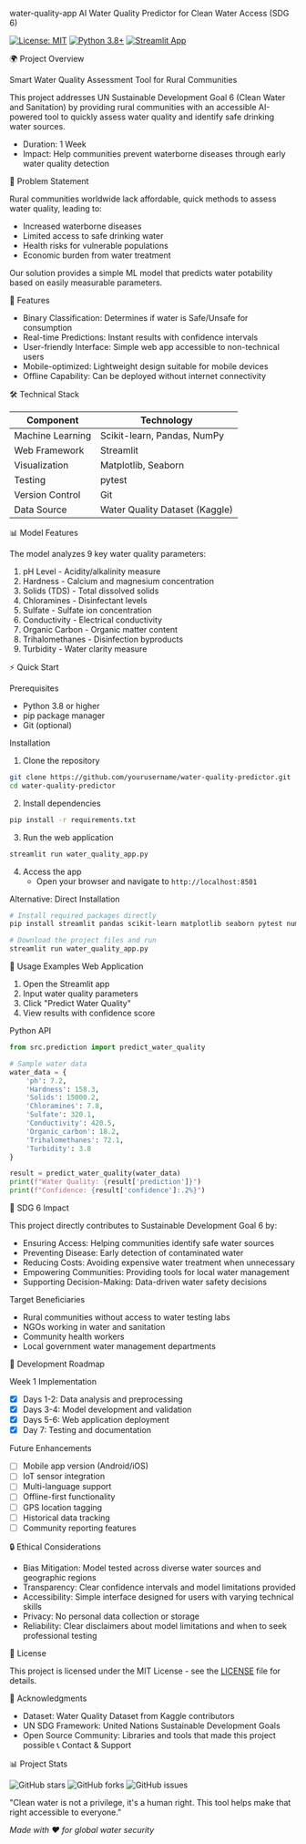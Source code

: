  water-quality-app
 AI Water Quality Predictor for Clean Water Access (SDG 6)

[![License: MIT](https://img.shields.io/badge/License-MIT-yellow.svg)](https://opensource.org/licenses/MIT)
[![Python 3.8+](https://img.shields.io/badge/python-3.8+-blue.svg)](https://www.python.org/downloads/)
[![Streamlit App](https://static.streamlit.io/badges/streamlit_badge_black_white.svg)](https://streamlit.io)

🌍 Project Overview

Smart Water Quality Assessment Tool for Rural Communities

This project addresses UN Sustainable Development Goal 6 (Clean Water and Sanitation) by providing rural communities with an accessible AI-powered tool to quickly assess water quality and identify safe drinking water sources.

- Duration: 1 Week
- Impact: Help communities prevent waterborne diseases through early water quality detection

🎯 Problem Statement

Rural communities worldwide lack affordable, quick methods to assess water quality, leading to:
- Increased waterborne diseases
- Limited access to safe drinking water
- Health risks for vulnerable populations
- Economic burden from water treatment

Our solution provides a simple ML model that predicts water potability based on easily measurable parameters.

🚀 Features

- Binary Classification: Determines if water is Safe/Unsafe for consumption
- Real-time Predictions: Instant results with confidence intervals
- User-friendly Interface: Simple web app accessible to non-technical users
- Mobile-optimized: Lightweight design suitable for mobile devices
- Offline Capability: Can be deployed without internet connectivity

🛠️ Technical Stack

| Component | Technology |
|-----------|------------|
| Machine Learning | Scikit-learn, Pandas, NumPy |
| Web Framework | Streamlit |
| Visualization| Matplotlib, Seaborn |
| Testing | pytest |
| Version Control | Git |
| Data Source | Water Quality Dataset (Kaggle) |

📊 Model Features

The model analyzes 9 key water quality parameters:

1. pH Level - Acidity/alkalinity measure
2. Hardness - Calcium and magnesium concentration
3. Solids (TDS) - Total dissolved solids
4. Chloramines - Disinfectant levels
5. Sulfate - Sulfate ion concentration
6. Conductivity - Electrical conductivity
7. Organic Carbon - Organic matter content
8. Trihalomethanes - Disinfection byproducts
9. Turbidity - Water clarity measure


⚡ Quick Start

Prerequisites

- Python 3.8 or higher
- pip package manager
- Git (optional)

Installation

1. Clone the repository
```bash
git clone https://github.com/yourusername/water-quality-predictor.git
cd water-quality-predictor
```

2. Install dependencies
```bash
pip install -r requirements.txt
```

3. Run the web application
```bash
streamlit run water_quality_app.py
```

4. Access the app
   - Open your browser and navigate to `http://localhost:8501`

Alternative: Direct Installation

```bash
# Install required packages directly
pip install streamlit pandas scikit-learn matplotlib seaborn pytest numpy

# Download the project files and run
streamlit run water_quality_app.py
```


 🌟 Usage Examples
 Web Application
1. Open the Streamlit app
2. Input water quality parameters
3. Click "Predict Water Quality"
4. View results with confidence score

 Python API
```python
from src.prediction import predict_water_quality

# Sample water data
water_data = {
    'ph': 7.2,
    'Hardness': 158.3,
    'Solids': 15000.2,
    'Chloramines': 7.8,
    'Sulfate': 320.1,
    'Conductivity': 420.5,
    'Organic_carbon': 18.2,
    'Trihalomethanes': 72.1,
    'Turbidity': 3.8
}

result = predict_water_quality(water_data)
print(f"Water Quality: {result['prediction']}")
print(f"Confidence: {result['confidence']:.2%}")
```

🎯 SDG 6 Impact

This project directly contributes to Sustainable Development Goal 6 by:

- Ensuring Access: Helping communities identify safe water sources
- Preventing Disease: Early detection of contaminated water
- Reducing Costs: Avoiding expensive water treatment when unnecessary
- Empowering Communities: Providing tools for local water management
- Supporting Decision-Making: Data-driven water safety decisions

Target Beneficiaries
- Rural communities without access to water testing labs
- NGOs working in water and sanitation
- Community health workers
- Local government water management departments

🔧 Development Roadmap

 Week 1 Implementation
- [x] Days 1-2: Data analysis and preprocessing
- [x] Days 3-4: Model development and validation
- [x] Days 5-6: Web application deployment
- [x] Day 7: Testing and documentation

Future Enhancements
- [ ] Mobile app version (Android/iOS)
- [ ] IoT sensor integration
- [ ] Multi-language support
- [ ] Offline-first functionality
- [ ] GPS location tagging
- [ ] Historical data tracking
- [ ] Community reporting features

🔒 Ethical Considerations

- Bias Mitigation: Model tested across diverse water sources and geographic regions
- Transparency: Clear confidence intervals and model limitations provided
- Accessibility: Simple interface designed for users with varying technical skills
- Privacy: No personal data collection or storage
- Reliability: Clear disclaimers about model limitations and when to seek professional testing



 📄 License

This project is licensed under the MIT License - see the [LICENSE](LICENSE) file for details.

 🙏 Acknowledgments

- Dataset: Water Quality Dataset from Kaggle contributors
- UN SDG Framework: United Nations Sustainable Development Goals
- Open Source Community: Libraries and tools that made this project possible
 📞 Contact & Support



📊 Project Stats

![GitHub stars](https://img.shields.io/github/stars/MaggieWM-sketch/water-quality-predictor)
![GitHub forks](https://img.shields.io/github/forks/MaggieWM-sketch/water-quality-predictor)
![GitHub issues](https://img.shields.io/github/issues/MaggieWM-sketch/water-quality-predictor)


"Clean water is not a privilege, it's a human right. This tool helps make that right accessible to everyone."

*Made with ❤️ for global water security*
